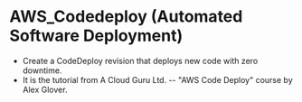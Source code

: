 # AWS_Codedeploy (Automated Software Deployment)
* Create a CodeDeploy revision that deploys new code with zero downtime.
* It is the tutorial from A Cloud Guru Ltd. -- "AWS Code Deploy" course by Alex Glover.

